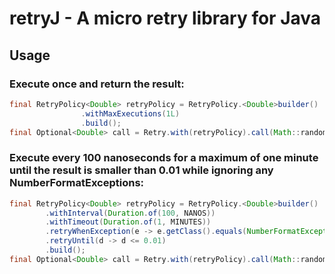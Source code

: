 # retryJ - A micro retry library for Java

## Usage

### Execute once and return the result:

```java
final RetryPolicy<Double> retryPolicy = RetryPolicy.<Double>builder()
                .withMaxExecutions(1L)
                .build();
final Optional<Double> call = Retry.with(retryPolicy).call(Math::random);
```

### Execute every 100 nanoseconds for a maximum of one minute until the result is smaller than 0.01 while ignoring any NumberFormatExceptions:

```java
final RetryPolicy<Double> retryPolicy = RetryPolicy.<Double>builder()
        .withInterval(Duration.of(100, NANOS))
        .withTimeout(Duration.of(1, MINUTES))
        .retryWhenException(e -> e.getClass().equals(NumberFormatException.class))
        .retryUntil(d -> d <= 0.01)
        .build();
final Optional<Double> call = Retry.with(retryPolicy).call(Math::random);
```
